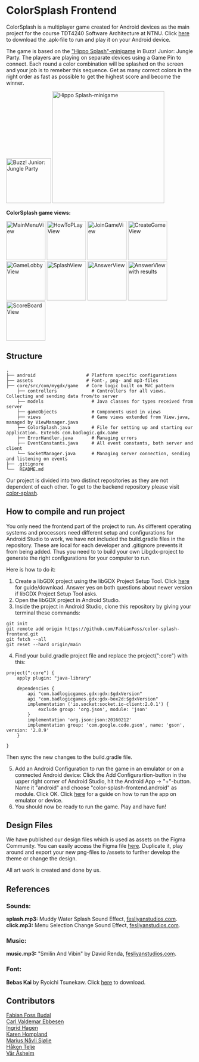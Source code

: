 # ColorSplash Frontend
ColorSplash is a multiplayer game created for Android devices as the main project for the course TDT4240 Software Architecture at NTNU. Click [here](https://color-splash.herokuapp.com/download-apk) to download the .apk-file to run and play it on your Android device. 

The game is based on the ["Hippo Splash"-minigame](https://www.youtube.com/watch?v=fXto5A-gSJA&t=91s) in Buzz! Junior: Jungle Party. The players are playing on separate devices using a Game Pin to connect. Each round a color combination will be splashed on the screen and your job is to remeber this sequence. Get as many correct colors in the right order as fast as possible to get the highest score and become the winner.

<div>
    <img src="https://imgur.com/VLesQlT.png" alt="Buzz! Junior: Jungle Party" width="120"/>
    <img src="https://imgur.com/7A5KONj.png" alt="Hippo Splash-minigame" width="300"/>
</div>

 **ColorSplash game views:**
 
<div>
    <img src="https://imgur.com/lqlnZNJ.png" alt="MainMenuView" width="105"/>
    <img src="https://imgur.com/pP4FkTe.png" alt="HowToPLayView" width="105"/>
    <img src="https://imgur.com/j3u7vSp.png" alt="JoinGameView" width="105"/>
    <img src="https://imgur.com/GEwWEMj.png" alt="CreateGameView" width="105"/>
    <img src="https://imgur.com/JoL78Hc.png" alt="GameLobbyView" width="105"/>
    <img src="https://imgur.com/hNrqEBx.png" alt="SplashView" width="105"/>
    <img src="https://imgur.com/CUh0u6o.png" alt="AnswerView" width="105"/>
    <img src="https://imgur.com/0os9ble.png" alt="AnswerView with results" width="105"/>
    <img src="https://imgur.com/D2jMNVA.png" alt="ScoreBoardView" width="105"/>
</div>

## Structure
```
.
├── android                   # Platform specific configurations
├── assets                    # Font-, png- and mp3-files
├── core/src/com/mygdx/game   # Core logic built on MVC pattern
    ├── controllers             # Controllers for all views. Collecting and sending data from/to server
    ├── models                  # Java classes for types received from server
    ├── gameObjects             # Components used in views
    ├── views                   # Game views extended from View.java, managed by ViewManager.java
    ├── ColorSplash.java        # File for setting up and starting our application. Extends com.badlogic.gdx.Game
    ├── ErrorHandler.java       # Managing errors
    ├── EventConstants.java     # All event constants, both server and client
    └── SocketManager.java      # Managing server connection, sending and listening on events
├── .gitignore               
└──  README.md
```
Our project is divided into two distinct repositories as they are not dependent of each other. To get to the backend repository please visit [color-splash](https://github.com/Carlvebbesen/color-splash).

## How to compile and run project

You only need the frontend part of the project to run. As different operating systems and processors need different setup and configurations for Android Studio to work, we have not included the build.gradle files in the repository. These are local for each developer and .gitignore prevents it from being added. Thus you need to to build your own Libgdx-project to generate the right configurations for your computer to run. 

Here is how to do it:
1. Create a libGDX project using the libGDX Project Setup Tool. Click [here](https://libgdx.com/wiki/start/project-generation) for guide/download. Answer yes on both questions about newer version if libGDX Project Setup Tool asks.
2. Open the libGDX project in Android Studio.
3. Inside the project in Android Studio, clone this repository by giving your terminal these commands:
```
git init
git remote add origin https://github.com/FabianFoss/color-splash-frontend.git
git fetch --all
git reset --hard origin/main
```
4. Find your build.gradle project file and replace the project(":core") with this:

```gradle:
project(":core") {
    apply plugin: "java-library"

    dependencies {
        api "com.badlogicgames.gdx:gdx:$gdxVersion"
        api "com.badlogicgames.gdx:gdx-box2d:$gdxVersion"
        implementation ('io.socket:socket.io-client:2.0.1') {
            exclude group: 'org.json', module: 'json'
        }
        implementation 'org.json:json:20160212'
        implementation group: 'com.google.code.gson', name: 'gson', version: '2.8.9'
    }

}
```
Then sync the new changes to the build.gradle file.

5. Add an Android Configuration to run the game in an emulator or on a connected Android device: Click the Add Configurartion-button in the upper right corner of Android Studio, hit the Android App -> "+"-button. Name it "android" and choose "color-splash-frontend.android" as module. Click OK. Click [here](https://developer.android.com/training/basics/firstapp/running-app) for a guide on how to run the app on emulator or device. 
6. You should now be ready to run the game. Play and have fun!


## Design Files
We have published our design files which is used as assets on the Figma Community. You can easily access the Figma file [here](https://www.figma.com/community/file/1100115383891154505/ColorSplash). Duplicate it, play around and export your new png-files to /assets to further develop the theme or change the design.

All art work is created and done by us. 

## References
### Sounds:
**splash.mp3:** Muddy Water Splash Sound Effect, [fesliyanstudios.com](https://www.fesliyanstudios.com/play-mp3/2443). <br>
**click.mp3:** Menu Selection Change Sound Effect, [fesliyanstudios.com](https://www.fesliyanstudios.com/play-mp3/2903).

### Music:
**music.mp3:** "Smilin And Vibin" by David Renda, [fesliyanstudios.com](https://www.fesliyanstudios.com/royalty-free-music/download/smilin-and-vibin/1197).

### Font:
**Bebas Kai** by Ryoichi Tsunekaw. Click [here](https://www.dafont.com/bebas-neue.font) to download. 

## Contributors
[Fabian Foss Budal](https://github.com/FabianFoss)<br>
[Carl Valdemar Ebbesen](https://github.com/Carlvebbesen)<br>
[Ingrid Hagen](https://github.com/hageningrid)<br>
[Karen Hompland](https://github.com/karenhompland)<br>
[Marius Nåvli Sjølie](https://github.com/mariussjolie)<br>
[Håkon Telje](https://github.com/vaarantnu)<br>
[Vår Åsheim](https://github.com/haakonte)<br>
